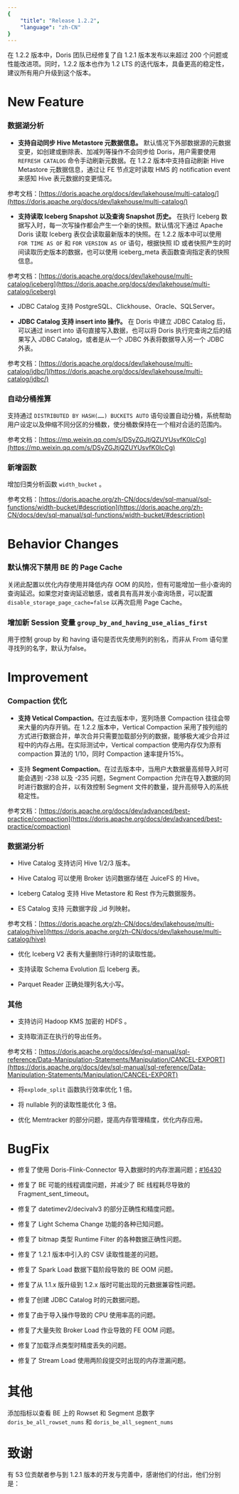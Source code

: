 ```yaml
---
{
    "title": "Release 1.2.2",
    "language": "zh-CN"
}
---
```


<!--
Licensed to the Apache Software Foundation (ASF) under one
or more contributor license agreements.  See the NOTICE file
distributed with this work for additional information
regarding copyright ownership.  The ASF licenses this file
to you under the Apache License, Version 2.0 (the
"License"); you may not use this file except in compliance
with the License.  You may obtain a copy of the License at

  http://www.apache.org/licenses/LICENSE-2.0

Unless required by applicable law or agreed to in writing,
software distributed under the License is distributed on an
"AS IS" BASIS, WITHOUT WARRANTIES OR CONDITIONS OF ANY
KIND, either express or implied.  See the License for the
specific language governing permissions and limitations
under the License.
-->

在 1.2.2 版本中，Doris 团队已经修复了自 1.2.1 版本发布以来超过 200 个问题或性能改进项。同时，1.2.2 版本也作为 1.2 LTS 的迭代版本，具备更高的稳定性，建议所有用户升级到这个版本。


# New Feature

### 数据湖分析 

- **支持自动同步 Hive Metastore 元数据信息。** 默认情况下外部数据源的元数据变更，如创建或删除表、加减列等操作不会同步给 Doris，用户需要使用 `REFRESH CATALOG` 命令手动刷新元数据。在 1.2.2 版本中支持自动刷新 Hive Metastore 元数据信息，通过让 FE 节点定时读取 HMS 的 notification event 来感知 Hive 表元数据的变更情况。

参考文档：[https://doris.apache.org/docs/dev/lakehouse/multi-catalog/](https://doris.apache.org/docs/dev/lakehouse/multi-catalog/)

- **支持读取 Iceberg Snapshot 以及查询 Snapshot 历史。**  在执行 Iceberg 数据写入时，每一次写操作都会产生一个新的快照。默认情况下通过 Apache Doris 读取 Iceberg 表仅会读取最新版本的快照。在 1.2.2 版本中可以使用 `FOR TIME AS OF` 和 `FOR VERSION AS OF` 语句，根据快照 ID 或者快照产生的时间读取历史版本的数据，也可以使用 iceberg_meta 表函数查询指定表的快照信息。

参考文档：[https://doris.apache.org/docs/dev/lakehouse/multi-catalog/iceberg](https://doris.apache.org/docs/dev/lakehouse/multi-catalog/iceberg)

- JDBC Catalog 支持 PostgreSQL、Clickhouse、Oracle、SQLServer。

- **JDBC Catalog 支持 insert into 操作。** 在 Doris 中建立 JDBC Catalog 后，可以通过 insert into 语句直接写入数据，也可以将 Doris 执行完查询之后的结果写入 JDBC Catalog，或者是从一个 JDBC 外表将数据导入另一个 JDBC 外表。

参考文档：[https://doris.apache.org/docs/dev/lakehouse/multi-catalog/jdbc/](https://doris.apache.org/docs/dev/lakehouse/multi-catalog/jdbc/)


### 自动分桶推算

支持通过 `DISTRIBUTED BY HASH(……) BUCKETS AUTO` 语句设置自动分桶，系统帮助用户设定以及伸缩不同分区的分桶数，使分桶数保持在一个相对合适的范围内。

参考文档：[https://mp.weixin.qq.com/s/DSyZGJtjQZUYUsvfK0IcCg](https://mp.weixin.qq.com/s/DSyZGJtjQZUYUsvfK0IcCg)


### 新增函数

增加归类分析函数 `width_bucket` 。

参考文档：[https://doris.apache.org/zh-CN/docs/dev/sql-manual/sql-functions/width-bucket/#description](https://doris.apache.org/zh-CN/docs/dev/sql-manual/sql-functions/width-bucket/#description)


# Behavior Changes

### 默认情况下禁用 BE 的 Page Cache

关闭此配置以优化内存使用并降低内存 OOM 的风险，但有可能增加一些小查询的查询延迟。如果您对查询延迟敏感，或者具有高并发小查询场景，可以配置 `disable_storage_page_cache=false` 以再次启用 Page Cache。

### 增加新 Session 变量 `group_by_and_having_use_alias_first`

用于控制 group by 和 having 语句是否优先使用列的别名，而非从 From 语句里寻找列的名字，默认为false。

# Improvement

### Compaction 优化

- **支持 Vetical Compaction**。在过去版本中，宽列场景 Compaction 往往会带来大量的内存开销。在 1.2.2 版本中，Vertical Compaction 采用了按列组的方式进行数据合并，单次合并只需要加载部分列的数据，能够极大减少合并过程中的内存占用。在实际测试中，Vertical compaction 使用内存仅为原有 compaction 算法的 1/10，同时 Compaction 速率提升15%。

- 支持 **Segment Compaction**。在过去版本中，当用户大数据量高频导入时可能会遇到 -238 以及 -235 问题，Segment Compaction 允许在导入数据的同时进行数据的合并，以有效控制 Segment 文件的数量，提升高频导入的系统稳定性。

参考文档：[https://doris.apache.org/docs/dev/advanced/best-practice/compaction](https://doris.apache.org/docs/dev/advanced/best-practice/compaction)


### 数据湖分析

- Hive Catalog 支持访问 Hive 1/2/3 版本。

- Hive Catalog 可以使用 Broker 访问数据存储在 JuiceFS 的 Hive。

- Iceberg Catalog 支持 Hive Metastore 和 Rest 作为元数据服务。

- ES Catalog 支持 元数据字段 _id 列映射。

参考文档：[https://doris.apache.org/zh-CN/docs/dev/lakehouse/multi-catalog/hive](https://doris.apache.org/zh-CN/docs/dev/lakehouse/multi-catalog/hive)

- 优化 Iceberg V2 表有大量删除行诗时的读取性能。

- 支持读取 Schema Evolution 后 Iceberg 表。

- Parquet Reader 正确处理列名大小写。


### 其他

- 支持访问 Hadoop KMS 加密的 HDFS 。 

- 支持取消正在执行的导出任务。

参考文档：[https://doris.apache.org/docs/dev/sql-manual/sql-reference/Data-Manipulation-Statements/Manipulation/CANCEL-EXPORT](https://doris.apache.org/docs/dev/sql-manual/sql-reference/Data-Manipulation-Statements/Manipulation/CANCEL-EXPORT)

- 将`explode_split` 函数执行效率优化 1 倍。

- 将 nullable 列的读取性能优化 3 倍。

- 优化 Memtracker 的部分问题，提高内存管理精度，优化内存应用。


# BugFix

- 修复了使用 Doris-Flink-Connector 导入数据时的内存泄漏问题；[#16430](https://github.com/apache/doris/pull/16430)

- 修复了 BE 可能的线程调度问题，并减少了 BE 线程耗尽导致的 Fragment_sent_timeout。

- 修复了 datetimev2/decivalv3 的部分正确性和精度问题。

- 修复了 Light Schema Change 功能的各种已知问题。

- 修复了 bitmap 类型 Runtime Filter 的各种数据正确性问题。

- 修复了 1.2.1 版本中引入的 CSV 读取性能差的问题。

- 修复了 Spark Load 数据下载阶段导致的 BE OOM 问题。

- 修复了从 1.1.x 版升级到 1.2.x 版时可能出现的元数据兼容性问题。

- 修复了创建 JDBC Catalog 时的元数据问题。

- 修复了由于导入操作导致的 CPU 使用率高的问题。

- 修复了大量失败 Broker Load 作业导致的 FE OOM 问题。

- 修复了加载浮点类型时精度丢失的问题。

- 修复了 Stream Load 使用两阶段提交时出现的内存泄漏问题。

# 其他

添加指标以查看 BE 上的 Rowset 和 Segment 总数字 `doris_be_all_rowset_nums` 和 `doris_be_all_segment_nums`

# 致谢

有 53 位贡献者参与到 1.2.1 版本的开发与完善中，感谢他们的付出，他们分别是：

